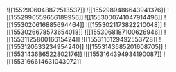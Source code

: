 ![[1552906048872513537]]
![[1552989486643941376]]
![[1552990559656189956]]
![[1553000741047914496]]
![[1553020616885694464]]
![[1553021173822210048]]
![[1553026678573654018]]
![[1553068187100626946]]
![[1553112580016615424]]
![[1553116129492553728]]
![[1553120533234954240]]
![[1553143685201608705]]
![[1553143686522802176]]
![[1553164394934190087]]
![[1553166614631043072]]
